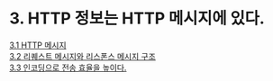 # 3. HTTP 정보는 HTTP 메시지에 있다.

[3.1 HTTP 메시지](3.1-http.md)  
[3.2 리퀘스트 메시지와 리스폰스 메시지 구조](3.2.md)  
[3.3 인코딩으로 전송 효율을 높이다.](3.3-..md)

